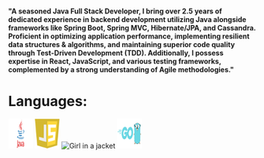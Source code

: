 <h4>
  "A seasoned Java Full Stack Developer, I bring over 2.5 years of dedicated experience in backend development utilizing Java alongside frameworks like Spring Boot, Spring MVC, Hibernate/JPA, and Cassandra. Proficient in optimizing application performance, implementing resilient data structures & algorithms, and maintaining superior code quality through Test-Driven Development (TDD). Additionally, I possess expertise in React, JavaScript, and various testing frameworks, complemented by a strong understanding of Agile methodologies."
</h4>

# Languages:

<div>
  <img src="https://github.com/immortal328/Certificates/blob/main/Images/Language/Java-Logo.png" alt="Girl in a jacket" width="50" height="60">
  <img src="https://github.com/immortal328/Certificates/blob/main/Images/Language/javascript-logo-8892AEFCAC-seeklogo.com.png" alt="Girl in a jacket" width="50" height="60">
  <img src="https://github.com/immortal328/Certificates/blob/main/Images/Language/logo-2582748_1280.webpg" alt="Girl in a jacket" width="50" height="60">
  <img src="https://github.com/immortal328/Certificates/blob/main/Images/Language/Golang.webp" alt="Girl in a jacket" width="50" height="60">
</div>

<!---
immortal328/immortal328 is a ✨ special ✨ repository because its `README.md` (this file) appears on your GitHub profile.
You can click the Preview link to take a look at your changes.
--->
